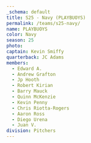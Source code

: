 ```yaml
---
_schema: default
title: S25 - Navy (PLAYBUOYS)
permalink: /teams/s25-navy/
name: PLAYBUOYS
color: Navy
season: 25
photo:
captain: Kevin Smiffy
quarterback: JC Adams
members:
  - Edward A.
  - Andrew Grafton
  - Jp Hooth
  - Robert Kirian
  - Barry Mauck
  - Quinn McKenzie
  - Kevin Penny
  - Chris Riotta-Rogers
  - Aaron Ross
  - Diego Urena
  - Juan V.
division: Pitchers
---
```

